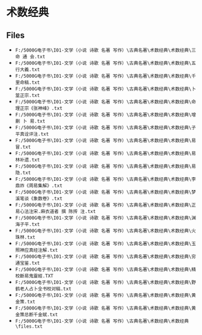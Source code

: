 # 术数经典

## Files

- `F:/5000G电子书\I01-文学（小说 诗歌 名著 写作）\古典名著\术数经典\术数经典\三 命 通 会.txt`
- `F:/5000G电子书\I01-文学（小说 诗歌 名著 写作）\古典名著\术数经典\术数经典\五行大義.txt`
- `F:/5000G电子书\I01-文学（小说 诗歌 名著 写作）\古典名著\术数经典\术数经典\千里命稿.txt`
- `F:/5000G电子书\I01-文学（小说 诗歌 名著 写作）\古典名著\术数经典\术数经典\卜筮正宗.txt`
- `F:/5000G电子书\I01-文学（小说 诗歌 名著 写作）\古典名著\术数经典\术数经典\命理正宗《张神峰》.txt`
- `F:/5000G电子书\I01-文学（小说 诗歌 名著 写作）\古典名著\术数经典\术数经典\增  删 卜 易.txt`
- `F:/5000G电子书\I01-文学（小说 诗歌 名著 写作）\古典名著\术数经典\术数经典\子平真诠评注.txt`
- `F:/5000G电子书\I01-文学（小说 诗歌 名著 写作）\古典名著\术数经典\术数经典\易 冒.txt`
- `F:/5000G电子书\I01-文学（小说 诗歌 名著 写作）\古典名著\术数经典\术数经典\易林补遗.txt`
- `F:/5000G电子书\I01-文学（小说 诗歌 名著 写作）\古典名著\术数经典\术数经典\易隐.txt`
- `F:/5000G电子书\I01-文学（小说 诗歌 名著 写作）\古典名著\术数经典\术数经典\李鼎祚《周易集解》.txt`
- `F:/5000G电子书\I01-文学（小说 诗歌 名著 写作）\古典名著\术数经典\术数经典\梦溪笔谈《象数卷》.txt`
- `F:/5000G电子书\I01-文学（小说 诗歌 名著 写作）\古典名著\术数经典\术数经典\正易心法注宋.麻衣道者 撰 陈抟 注.txt`
- `F:/5000G电子书\I01-文学（小说 诗歌 名著 写作）\古典名著\术数经典\术数经典\渊海子平.txt`
- `F:/5000G电子书\I01-文学（小说 诗歌 名著 写作）\古典名著\术数经典\术数经典\火珠林.txt`
- `F:/5000G电子书\I01-文学（小说 诗歌 名著 写作）\古典名著\术数经典\术数经典\玉照神应真经注解.txt`
- `F:/5000G电子书\I01-文学（小说 诗歌 名著 写作）\古典名著\术数经典\术数经典\穷通宝鉴.txt`
- `F:/5000G电子书\I01-文学（小说 诗歌 名著 写作）\古典名著\术数经典\术数经典\精校斷易鬼靈經.TXT`
- `F:/5000G电子书\I01-文学（小说 诗歌 名著 写作）\古典名著\术数经典\术数经典\野鹤老人占卜全书校对稿.txt`
- `F:/5000G电子书\I01-文学（小说 诗歌 名著 写作）\古典名著\术数经典\术数经典\黄金策.txt`
- `F:/5000G电子书\I01-文学（小说 诗歌 名著 写作）\古典名著\术数经典\术数经典\黄金策总断千金赋.txt`
- `F:/5000G电子书\I01-文学（小说 诗歌 名著 写作）\古典名著\术数经典\术数经典\files.txt`
